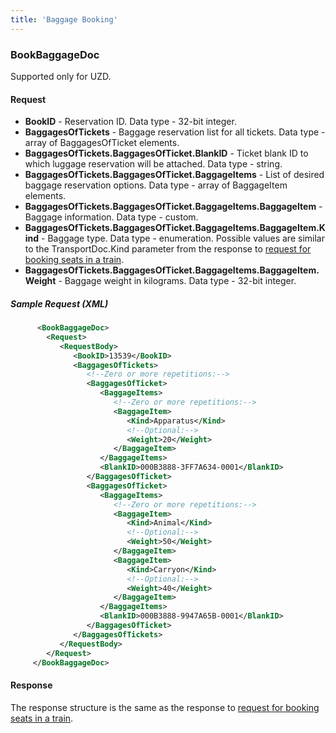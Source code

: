 ```yaml
---
title: 'Baggage Booking'
---
```


### BookBaggageDoc

Supported only for UZD. 

#### Request

-   **BookID** - Reservation ID. Data type - 32-bit integer.
-   **BaggagesOfTickets** - Baggage reservation list for all tickets. Data type - array of BaggagesOfTicket elements.
-   **BaggagesOfTickets.BaggagesOfTicket.BlankID** - Ticket blank ID to which luggage reservation will be attached. Data type - string. 
-   **BaggagesOfTickets.BaggagesOfTicket.BaggageItems** - List of desired baggage reservation options. Data type - array of BaggageItem elements.
-   **BaggagesOfTickets.BaggagesOfTicket.BaggageItems.BaggageItem** - Baggage information. Data type - custom.
-   **BaggagesOfTickets.BaggagesOfTicket.BaggageItems.BaggageItem.Kind** - Baggage type. Data type - enumeration. Possible values are similar to the TransportDoc.Kind parameter from the response to [request for booking seats in a train](/trains/trains_stages/booktrain).
-   **BaggagesOfTickets.BaggagesOfTicket.BaggageItems.BaggageItem.Weight** - Baggage weight in kilograms. Data type - 32-bit integer.

##### Sample Request (XML)
```xml
      <BookBaggageDoc>
        <Request>
           <RequestBody>
              <BookID>13539</BookID>
              <BaggagesOfTickets>
                 <!--Zero or more repetitions:-->
                 <BaggagesOfTicket>
                    <BaggageItems>
                       <!--Zero or more repetitions:-->
                       <BaggageItem>
                          <Kind>Apparatus</Kind>
                          <!--Optional:-->
                          <Weight>20</Weight>
                       </BaggageItem>
                    </BaggageItems>
                    <BlankID>000B3888-3FF7A634-0001</BlankID>
                 </BaggagesOfTicket>
                 <BaggagesOfTicket>
                    <BaggageItems>
                       <!--Zero or more repetitions:-->
                       <BaggageItem>
                          <Kind>Animal</Kind>
                          <!--Optional:-->
                          <Weight>50</Weight>
                       </BaggageItem>
                       <BaggageItem>
                          <Kind>Carryon</Kind>
                          <!--Optional:-->
                          <Weight>40</Weight>
                       </BaggageItem>
                    </BaggageItems>
                    <BlankID>000B3888-9947A65B-0001</BlankID>
                 </BaggagesOfTicket>
              </BaggagesOfTickets>
           </RequestBody>
        </Request>
     </BookBaggageDoc>
```

#### Response

The response structure is the same as the response to [request for booking seats in a train](/trains/trains_stages/booktrain).